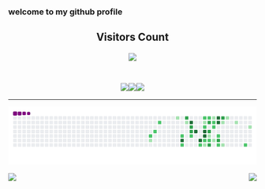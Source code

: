 ### welcome to my github profile


<!-- START Visitor Count -->
<div align="center">
<h2 align="centre">Visitors Count</h2>  
<p align="center"><img align="center" src="https://profile-counter.glitch.me/{fawzirjili}/count.svg" /></p> 
<br>
</div>
<p align="center">
<img align="" height='120px' src="https://github.com/fawzirjili/fawzirjili/blob/main/Fractal_tree.gif?raw=true" /><img align="" height='120px' src="https://raw.githubusercontent.com/fawzirjili/fawzirjili/8b8e2e6eef80d7a96a73e01163056637da762860/matrix.svg" /><img align="" height='120px' src="https://github.com/fawzirjili/fawzirjili/blob/main/Fractal_tree.gif?raw=true" />
</p>
<hr>
<!-- End Visitor Count -->




<!-- Start Social Media -->

<!--
## contact Me
<section>
<a href="https://www.linkedin.com/in/faouzi-rjili-5300a0193/" target="_blank">
   <img align="left" alt="Faouzi RJILI | Linkedin" width="150px" src="https://github.com/fawzirjili/fawzirjili/blob/main/linkedinj.gif?raw=true" />
  </a>
  <a href="https://www.facebook.com/faouzi.rejili.7" target="_blank">
   <img align="left" alt="Faouzi RJILI | Facebook" width="150px" src="https://github.com/fawzirjili/fawzirjili/blob/main/facebookj.gif?raw=true" />
</a>
  <a href="https://www.instagram.com/rjili_fawzi/" target="_blank">
    <img align="left" alt="Faouzi RJILI | Instagram" width="200px"src="https://github.com/fawzirjili/fawzirjili/blob/main/instagram-logo.gif?raw=true" />
  </a>
   <a href="https://www.youtube.com/channel/UCeyP34MyA_aMt3jvV61cNVg" target="_blank">
    <img align="left" alt="Faouzi RJILI | YouTube" width="200px"src="https://github.com/fawzirjili/fawzirjili/blob/main/youtube.gif?raw=true" />
  </a>
</section>
<!-- End Social Media -->

<section>

![snake gif](https://github.com/fawzeus/fawzeus/blob/output/github-contribution-grid-snake.gif)   
</section>
<section>
   
<img align="left"  width="450px" src="https://github-readme-stats.vercel.app/api?username=fawzeus&show_icons=true&theme=radical" />
<img align="right" src="https://github-readme-stats.vercel.app/api/top-langs/?username=fawzeus&layout=compact&langs_count=8">

</section>

